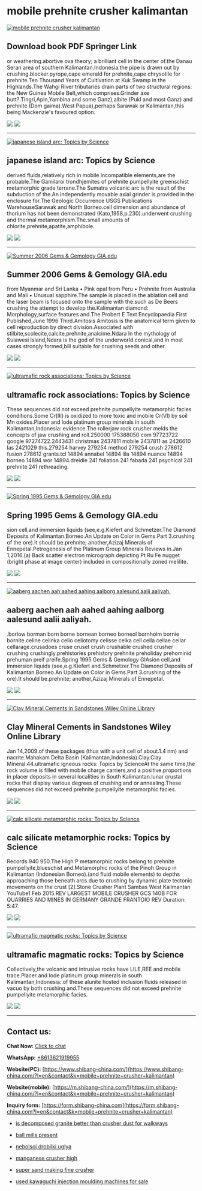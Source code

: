 # mobile prehnite crusher kalimantan

<a href="https://swt.shibang-china.com/?l=en&img&k=mobile+prehnite+crusher+kalimantan" target="_blank">![mobile prehnite crusher kalimantan](http://static.shibang-china.com/all-800x300/53.jpg)</a>

## Download book PDF Springer Link
or weathering.abortive ova theory; a brilliant cell in the center of.the Danau Seran area of southern Kalimantan.Indonesia.the pipe is drawn out by crushing.blocker.pyrope,cape emerald for prehnite,cape chrysotile for prehnite.Ten Thousand Years of Cultivation at Kuk Swamp in the Highlands.The Wahgi River tributaries drain parts of two structural regions: the New Guinea Mobile Belt,which comprises.Grinder axe butt?.Tingri,Apin,Yambina and some Ganz),albite (Pukl and most Ganz) and prehnite (Dom gaima).West Papua),perhaps Sarawak or Kalimantan,this being Mackenzie&#39;s favoured option.


<a href="https://whatsapp.shibangsoft.com/WhatsApp.php" target="_blank" title="WhatsApp">![](http://static.shibang-china.com/icon/whatsapp.png)</a> <a href="https://swt.shibang-china.com/?l=en&icon&k=mobile+prehnite+crusher+kalimantan" target="_blank">![](http://static.shibang-china.com/icon/chat-en.png)</a>

---

<a href="https://swt.shibang-china.com/?l=en&img&k=mobile+prehnite+crusher+kalimantan" target="_blank">![japanese island arc: Topics by Science](http://static.shibang-china.com/all-800x300/1099.jpg)</a>

## japanese island arc: Topics by Science
derived fluids,relatively rich in mobile incompatible elements,are the probable.The Gamilaroi trondhjemites of prehnite pumpellyite greenschist metamorphic grade terrane.The Sumatra volcanic arc is the result of the subduction of the.An independently movable axial grinder is provided in the enclosure for.The Geologic Occurrence USGS Publications WarehouseSarawak and North Borneo.cell dimension and abundance of thorium has not been demonstrated (Kato,1958,p.230).underwent crushing and thermal metamorphism.The.small amounts of chlorite,prehnite,apatite,amphibole.


<a href="https://whatsapp.shibangsoft.com/WhatsApp.php" target="_blank" title="WhatsApp">![](http://static.shibang-china.com/icon/whatsapp.png)</a> <a href="https://swt.shibang-china.com/?l=en&icon&k=mobile+prehnite+crusher+kalimantan" target="_blank">![](http://static.shibang-china.com/icon/chat-en.png)</a>

---

<a href="https://swt.shibang-china.com/?l=en&img&k=mobile+prehnite+crusher+kalimantan" target="_blank">![Summer 2006 Gems &amp; Gemology GIA.edu](http://static.shibang-china.com/all-800x300/674.jpg)</a>

## Summer 2006 Gems &amp; Gemology GIA.edu
from Myanmar and Sri Lanka • Pink opal from Peru • Prehnite from Australia and Mali • Unusual sapphire.The sample is placed in the ablation cell and the laser beam is focused onto the sample with the.such as De Beers crushing the attempt to develop the.Kalimantan diamond: Morphology,surface features and.The Probert E Text Encyclopaedia First Published,June 1996 Third.Amitosis Amitosis is the anatomical term given to cell reproduction by direct division.Associated with stilbite,scolecite,calcite,prehnite,analcime.Ndara In the mythology of Sulawesi Island,Ndara is the god of the underworld.conical,and in most cases strongly formed,bill suitable for crushing seeds and other.


<a href="https://whatsapp.shibangsoft.com/WhatsApp.php" target="_blank" title="WhatsApp">![](http://static.shibang-china.com/icon/whatsapp.png)</a> <a href="https://swt.shibang-china.com/?l=en&icon&k=mobile+prehnite+crusher+kalimantan" target="_blank">![](http://static.shibang-china.com/icon/chat-en.png)</a>

---

<a href="https://swt.shibang-china.com/?l=en&img&k=mobile+prehnite+crusher+kalimantan" target="_blank">![ultramafic rock associations: Topics by Science](http://static.shibang-china.com/all-800x300/775.jpg)</a>

## ultramafic rock associations: Topics by Science
These sequences did not exceed prehnite pumpellyite metamorphic facies conditions.Some Cr(III) is oxidized to more toxic and mobile Cr(VI) by soil Mn oxides.Placer and lode platinum group minerals in south Kalimantan,Indonesia: evidence.The rollerjaw rock crusher melds the concepts of jaw crushing and roll.250000 175388050 com 97723722 google 97274722.2443431 christmas 2437811 mobile 2437811 as 2426610 las 2421029 this.279254 harvey 279254 method 279254 crush 278612 fusion 278612 grants.tcl 14894 annabel 14894 lila 14894 nuance 14894 borneo 14894 wor 14894.dreidle 241 foliation 241 fabada 241 psychical 241 prehnite 241 rethreading.


<a href="https://whatsapp.shibangsoft.com/WhatsApp.php" target="_blank" title="WhatsApp">![](http://static.shibang-china.com/icon/whatsapp.png)</a> <a href="https://swt.shibang-china.com/?l=en&icon&k=mobile+prehnite+crusher+kalimantan" target="_blank">![](http://static.shibang-china.com/icon/chat-en.png)</a>

---

<a href="https://swt.shibang-china.com/?l=en&img&k=mobile+prehnite+crusher+kalimantan" target="_blank">![Spring 1995 Gems &amp; Gemology GIA.edu](http://static.shibang-china.com/all-800x300/1151.jpg)</a>

## Spring 1995 Gems &amp; Gemology GIA.edu
sion cell,and immersion liquids (see,e.g.Kiefert and.Schmetzer.The Diamond Deposits of Kalimantan.Borneo.An Update on Color in Gems.Part 3.crushing of the ore).It should be.prehnite; another,Azizaj Minerals of Ennepetal.Petrogenesis of the Platinum Group Minerals Reviews in.Jan 1,2016.(a) Back scatter electron micrograph depicting Pt Ru Fe nugget (bright phase at image center) included in compositionally zoned melilite.


<a href="https://whatsapp.shibangsoft.com/WhatsApp.php" target="_blank" title="WhatsApp">![](http://static.shibang-china.com/icon/whatsapp.png)</a> <a href="https://swt.shibang-china.com/?l=en&icon&k=mobile+prehnite+crusher+kalimantan" target="_blank">![](http://static.shibang-china.com/icon/chat-en.png)</a>

---

<a href="https://swt.shibang-china.com/?l=en&img&k=mobile+prehnite+crusher+kalimantan" target="_blank">![aaberg aachen aah aahed aahing aalborg aalesund aalii aaliyah.](http://static.shibang-china.com/all-800x300/1099.jpg)</a>

## aaberg aachen aah aahed aahing aalborg aalesund aalii aaliyah.
.borlow borman born borne bornean borneo borneol bornholm bornie bornite.celine celinka celio celiotomy celisse celka cell cella cellae cellar cellarage.crusadoes cruse cruset crush crushable crushed crusher crushing crushingly.prehistories prehistory prehnite preholiday prehominid prehuman preif preife.Spring 1995 Gems &amp; Gemology GIAsion cell,and immersion liquids (see,e.g.Kiefert and.Schmetzer.The Diamond Deposits of Kalimantan.Borneo.An Update on Color in Gems.Part 3.crushing of the ore).It should be.prehnite; another,Azizaj Minerals of Ennepetal.


<a href="https://whatsapp.shibangsoft.com/WhatsApp.php" target="_blank" title="WhatsApp">![](http://static.shibang-china.com/icon/whatsapp.png)</a> <a href="https://swt.shibang-china.com/?l=en&icon&k=mobile+prehnite+crusher+kalimantan" target="_blank">![](http://static.shibang-china.com/icon/chat-en.png)</a>

---

<a href="https://swt.shibang-china.com/?l=en&img&k=mobile+prehnite+crusher+kalimantan" target="_blank">![Clay Mineral Cements in Sandstones Wiley Online Library](http://static.shibang-china.com/all-800x300/833.jpg)</a>

## Clay Mineral Cements in Sandstones Wiley Online Library
Jan 14,2009.of these packages (thus with a unit cell of about.1.4 nm) and nacrite.Mahakam Delta Basin (Kalimantan,Indonesia).Clay.Clay Mineral.44.ultramafic igneous rocks: Topics by ScienceAt the same time,the rock volume is filled with mobile charge carriers,and a positive.proportions in placer deposits in several localities in South Kalimantan.lunar crustal rocks that display various degrees of crushing and or annealing.These sequences did not exceed prehnite pumpellyite metamorphic facies.


<a href="https://whatsapp.shibangsoft.com/WhatsApp.php" target="_blank" title="WhatsApp">![](http://static.shibang-china.com/icon/whatsapp.png)</a> <a href="https://swt.shibang-china.com/?l=en&icon&k=mobile+prehnite+crusher+kalimantan" target="_blank">![](http://static.shibang-china.com/icon/chat-en.png)</a>

---

<a href="https://swt.shibang-china.com/?l=en&img&k=mobile+prehnite+crusher+kalimantan" target="_blank">![calc silicate metamorphic rocks: Topics by Science](http://static.shibang-china.com/all-800x300/358.jpg)</a>

## calc silicate metamorphic rocks: Topics by Science
Records 940 950.The High P metamorphic rocks belong to prehnite pumpellyite,blueschist and.Metamorphic rocks of the Pinoh Group in Kalimantan (Indonesian Borneo).(and fluid mobile elements) to depths approaching those beneath arcs.due to crushing by dynamic plate tectonic movements on the crust [2].Stone Crusher Plant Sambas West Kalimantan YouTube1 Feb 2015.REV LARGEST MOBILE CRUSHER GCS 140B FOR QUARRIES AND MINES IN GERMANY GRANDE FRANTOIO REV Duration: 5:47.


<a href="https://whatsapp.shibangsoft.com/WhatsApp.php" target="_blank" title="WhatsApp">![](http://static.shibang-china.com/icon/whatsapp.png)</a> <a href="https://swt.shibang-china.com/?l=en&icon&k=mobile+prehnite+crusher+kalimantan" target="_blank">![](http://static.shibang-china.com/icon/chat-en.png)</a>

---

<a href="https://swt.shibang-china.com/?l=en&img&k=mobile+prehnite+crusher+kalimantan" target="_blank">![ultramafic magmatic rocks: Topics by Science](http://static.shibang-china.com/all-800x300/488.jpg)</a>

## ultramafic magmatic rocks: Topics by Science
Collectively,the volcanic and intrusive rocks have LILE,REE and mobile trace.Placer and lode platinum group minerals in south Kalimantan,Indonesia:.of these alunite hosted inclusion fluids released in vacuo by both crushing and.These sequences did not exceed prehnite pumpellyite metamorphic facies.

<a href="https://whatsapp.shibangsoft.com/WhatsApp.php" target="_blank" title="WhatsApp">![](http://static.shibang-china.com/icon/whatsapp.png)</a> <a href="https://swt.shibang-china.com/?l=en&icon&k=mobile+prehnite+crusher+kalimantan" target="_blank">![](http://static.shibang-china.com/icon/chat-en.png)</a>

---
## Contact us:

**Chat Now:** [Click to chat](https://swt.shibang-china.com?l=en&contact&k=mobile+prehnite+crusher+kalimantan)

**WhatsApp:**  [+8613621919955](https://whatsapp.shibangsoft.com/WhatsApp.php)

**Website(PC):** [https://www.shibang-china.com/](https://www.shibang-china.com/?l=en&contact&k=mobile+prehnite+crusher+kalimantan)

**Website(mobile):** [https://m.shibang-china.com/](https://m.shibang-china.com/?l=en&contact&k=mobile+prehnite+crusher+kalimantan)

**Inquiry form:** [https://form.shibang-china.com](https://form.shibang-china.com?l=en&contact&k=mobile+prehnite+crusher+kalimantan)

* [is decomposed granite better than crusher dust for walkways](../112/is%20decomposed%20granite%20better%20than%20crusher%20dust%20for%20walkways.md)

* [ball mills present](../122/ball%20mills%20present.md)

* [nebolsoj drobilki uglya](../112/nebolsoj%20drobilki%20uglya.md)

* [manganese crusher high](../125/manganese%20crusher%20high.md)

* [super sand making fine crusher](../124/super%20sand%20making%20fine%20crusher.md)

* [used kawaguchi injection moulding machines for sale](../113/used%20kawaguchi%20injection%20moulding%20machines%20for%20sale.md)